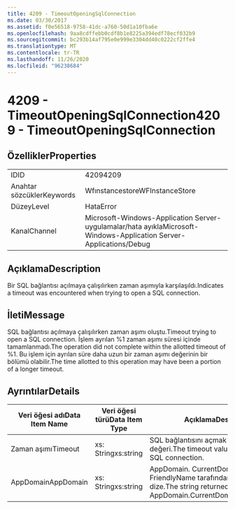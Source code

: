 ```yaml
---
title: 4209 - TimeoutOpeningSqlConnection
ms.date: 03/30/2017
ms.assetid: f0e56518-9758-41dc-a760-50d1a10fba6e
ms.openlocfilehash: 9aa8cdffebb0cdf8b1e8225a394edf78ecf032b9
ms.sourcegitcommit: bc293b14af795e0e999e3304dd40c0222cf2ffe4
ms.translationtype: MT
ms.contentlocale: tr-TR
ms.lasthandoff: 11/26/2020
ms.locfileid: "96238684"
---
```

# <a name="4209---timeoutopeningsqlconnection"></a><span data-ttu-id="57ca4-102">4209 - TimeoutOpeningSqlConnection</span><span class="sxs-lookup"><span data-stu-id="57ca4-102">4209 - TimeoutOpeningSqlConnection</span></span>

## <a name="properties"></a><span data-ttu-id="57ca4-103">Özellikler</span><span class="sxs-lookup"><span data-stu-id="57ca4-103">Properties</span></span>  
  
|||  
|-|-|  
|<span data-ttu-id="57ca4-104">ID</span><span class="sxs-lookup"><span data-stu-id="57ca4-104">ID</span></span>|<span data-ttu-id="57ca4-105">4209</span><span class="sxs-lookup"><span data-stu-id="57ca4-105">4209</span></span>|  
|<span data-ttu-id="57ca4-106">Anahtar sözcükler</span><span class="sxs-lookup"><span data-stu-id="57ca4-106">Keywords</span></span>|<span data-ttu-id="57ca4-107">Wfınstancestore</span><span class="sxs-lookup"><span data-stu-id="57ca4-107">WFInstanceStore</span></span>|  
|<span data-ttu-id="57ca4-108">Düzey</span><span class="sxs-lookup"><span data-stu-id="57ca4-108">Level</span></span>|<span data-ttu-id="57ca4-109">Hata</span><span class="sxs-lookup"><span data-stu-id="57ca4-109">Error</span></span>|  
|<span data-ttu-id="57ca4-110">Kanal</span><span class="sxs-lookup"><span data-stu-id="57ca4-110">Channel</span></span>|<span data-ttu-id="57ca4-111">Microsoft-Windows-Application Server-uygulamalar/hata ayıkla</span><span class="sxs-lookup"><span data-stu-id="57ca4-111">Microsoft-Windows-Application Server-Applications/Debug</span></span>|  
  
## <a name="description"></a><span data-ttu-id="57ca4-112">Açıklama</span><span class="sxs-lookup"><span data-stu-id="57ca4-112">Description</span></span>  

 <span data-ttu-id="57ca4-113">Bir SQL bağlantısı açılmaya çalışılırken zaman aşımıyla karşılaşıldı.</span><span class="sxs-lookup"><span data-stu-id="57ca4-113">Indicates a timeout was encountered when trying to open a SQL connection.</span></span>  
  
## <a name="message"></a><span data-ttu-id="57ca4-114">İleti</span><span class="sxs-lookup"><span data-stu-id="57ca4-114">Message</span></span>  

 <span data-ttu-id="57ca4-115">SQL bağlantısı açılmaya çalışılırken zaman aşımı oluştu.</span><span class="sxs-lookup"><span data-stu-id="57ca4-115">Timeout trying to open a SQL connection.</span></span> <span data-ttu-id="57ca4-116">İşlem ayrılan %1 zaman aşımı süresi içinde tamamlanmadı.</span><span class="sxs-lookup"><span data-stu-id="57ca4-116">The operation did not complete within the allotted timeout of %1.</span></span> <span data-ttu-id="57ca4-117">Bu işlem için ayrılan süre daha uzun bir zaman aşımı değerinin bir bölümü olabilir.</span><span class="sxs-lookup"><span data-stu-id="57ca4-117">The time allotted to this operation may have been a portion of a longer timeout.</span></span>  
  
## <a name="details"></a><span data-ttu-id="57ca4-118">Ayrıntılar</span><span class="sxs-lookup"><span data-stu-id="57ca4-118">Details</span></span>  
  
|<span data-ttu-id="57ca4-119">Veri öğesi adı</span><span class="sxs-lookup"><span data-stu-id="57ca4-119">Data Item Name</span></span>|<span data-ttu-id="57ca4-120">Veri öğesi türü</span><span class="sxs-lookup"><span data-stu-id="57ca4-120">Data Item Type</span></span>|<span data-ttu-id="57ca4-121">Açıklama</span><span class="sxs-lookup"><span data-stu-id="57ca4-121">Description</span></span>|  
|--------------------|--------------------|-----------------|  
|<span data-ttu-id="57ca4-122">Zaman aşımı</span><span class="sxs-lookup"><span data-stu-id="57ca4-122">Timeout</span></span>|<span data-ttu-id="57ca4-123">xs: String</span><span class="sxs-lookup"><span data-stu-id="57ca4-123">xs:string</span></span>|<span data-ttu-id="57ca4-124">SQL bağlantısını açmak için zaman aşımı değeri.</span><span class="sxs-lookup"><span data-stu-id="57ca4-124">The timeout value for opening the SQL connection.</span></span>|  
|<span data-ttu-id="57ca4-125">AppDomain</span><span class="sxs-lookup"><span data-stu-id="57ca4-125">AppDomain</span></span>|<span data-ttu-id="57ca4-126">xs: String</span><span class="sxs-lookup"><span data-stu-id="57ca4-126">xs:string</span></span>|<span data-ttu-id="57ca4-127">AppDomain. CurrentDomain. FriendlyName tarafından döndürülen dize.</span><span class="sxs-lookup"><span data-stu-id="57ca4-127">The string returned by AppDomain.CurrentDomain.FriendlyName.</span></span>|

